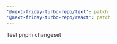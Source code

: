 ```yaml
---
'@next-friday-turbo-repo/text': patch
'@next-friday-turbo-repo/react': patch
---
```


Test pnpm changeset

